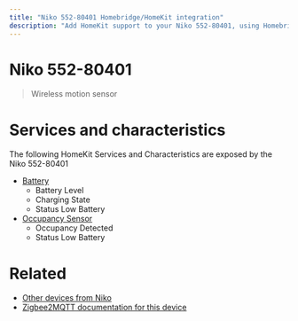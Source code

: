 ```yaml
---
title: "Niko 552-80401 Homebridge/HomeKit integration"
description: "Add HomeKit support to your Niko 552-80401, using Homebridge, Zigbee2MQTT and homebridge-z2m."
---
```

<!---
This file has been GENERATED using src/docgen/docgen.ts
DO NOT EDIT THIS FILE MANUALLY!
-->
# Niko 552-80401
> Wireless motion sensor


# Services and characteristics
The following HomeKit Services and Characteristics are exposed by
the Niko 552-80401

* [Battery](../../battery.md)
  * Battery Level
  * Charging State
  * Status Low Battery
* [Occupancy Sensor](../../sensors.md)
  * Occupancy Detected
  * Status Low Battery


# Related
* [Other devices from Niko](../index.md#niko)
* [Zigbee2MQTT documentation for this device](https://www.zigbee2mqtt.io/devices/552-80401.html)